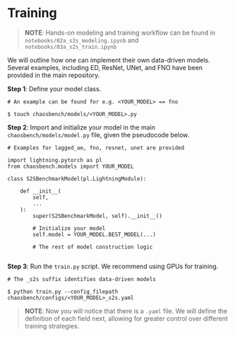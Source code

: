 # Training

> __NOTE__: Hands-on modeling and training workflow can be found in `notebooks/02a_s2s_modeling.ipynb` and `notebooks/03a_s2s_train.ipynb`

We will outline how one can implement their own data-driven models. Several examples, including ED, ResNet, UNet, and FNO have been provided in the main repository. 

**Step 1**: Define your model class.

```
# An example can be found for e.g. <YOUR_MODEL> == fno

$ touch chaosbench/models/<YOUR_MODEL>.py
```

**Step 2**: Import and initialize your model in the main `chaosbench/models/model.py` file, given the pseudocode below.

```
# Examples for lagged_ae, fno, resnet, unet are provided

import lightning.pytorch as pl
from chaosbench.models import YOUR_MODEL

class S2SBenchmarkModel(pl.LightningModule):

    def __init__(
        self, 
        ...
    ):
        super(S2SBenchmarkModel, self).__init__()
        
        # Initialize your model
        self.model = YOUR_MODEL.BEST_MODEL(...)

        # The rest of model construction logic
      
```

**Step 3**: Run the `train.py` script. We recommend using GPUs for training.

```
# The _s2s suffix identifies data-driven models

$ python train.py --config_filepath chaosbench/configs/<YOUR_MODEL>_s2s.yaml
```

> __NOTE__: Now you will notice that there is a `.yaml` file. We will define the definition of each field next, allowing for greater control over different training strategies.
